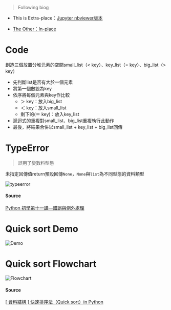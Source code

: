 > Following biog
- This is Extra-place：[Jupyter nbviewer版本](https://nbviewer.jupyter.org/github/vanikk06/Data-structures-and-Algorithms/blob/master/week_4/H.W./H.W._Quick%20Sort%20%281%29.ipynb)

- [The Other：In-place](https://github.com/vanikk06/Data-structures-and-Algorithms/blob/master/week_4/README.md#in-place)

# Code
  創造三個放置分堆元素的空間small_list（< key）、key_list（= key）、big_list（> key）
  - 先判斷list是否有大於一個元素
  - 將第一個數設為key
  - 依序將每個元素與key作比較
      - ＞ key：放入big_list
      - ＜ key：放入small_list
      - 剩下的(＝ key)：放入key_list
   - 遞迴式的重複對small_list、big_list重複執行此動作
   - 最後，將結果合併以small_list + key_list + big_list回傳

# TypeError
> 誤用了變數料型態

未指定回傳值return預設回傳`None`，`None`與`list`為不同型態的資料類型

![typeerror](https://github.com/vanikk06/Data-structures-and-Algorithms/blob/master/week_4/H.W./typeerror.jpg)

#### Source
[Python 初學第十一講—錯誤與例外處理](https://medium.com/ccclub/ccclub-python-for-beginners-tutorial-edd15e2b5d1e#42dc)

# Quick sort Demo

![Demo](https://github.com/vanikk06/Data-structures-and-Algorithms/blob/master/week_4/H.W./quick_sort_demo.jpg)


# Quick sort Flowchart

![Flowchart](https://github.com/vanikk06/Data-structures-and-Algorithms/blob/master/week_4/H.W./quick_sort_flowchart_.jpg)


#### Source

 [[ 資料結構 ] 快速排序法（Quick sort）in Python](http://jialin128.pixnet.net/blog/post/142927691-%5B-%E8%B3%87%E6%96%99%E7%B5%90%E6%A7%8B-%5D-%E5%BF%AB%E9%80%9F%E6%8E%92%E5%BA%8F%E6%B3%95%EF%BC%88quick-sort%EF%BC%89in-python)
